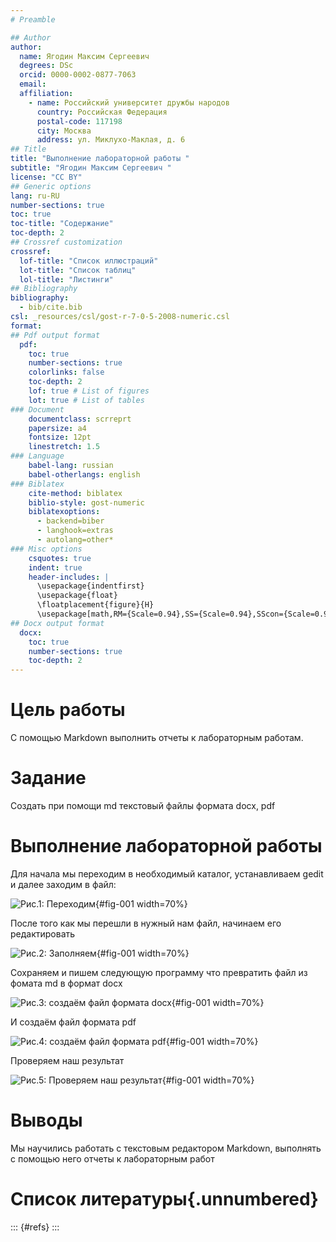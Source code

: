 ```yaml
---
# Preamble

## Author
author:
  name: Ягодин Максим Сергеевич
  degrees: DSc
  orcid: 0000-0002-0877-7063
  email: 
  affiliation:
    - name: Российский университет дружбы народов
      country: Российская Федерация
      postal-code: 117198
      city: Москва
      address: ул. Миклухо-Маклая, д. 6
## Title
title: "Выполнение лабораторной работы "
subtitle: "Ягодин Максим Сергеевич "
license: "CC BY"
## Generic options
lang: ru-RU
number-sections: true
toc: true
toc-title: "Содержание"
toc-depth: 2
## Crossref customization
crossref:
  lof-title: "Список иллюстраций"
  lot-title: "Список таблиц"
  lol-title: "Листинги"
## Bibliography
bibliography:
  - bib/cite.bib
csl: _resources/csl/gost-r-7-0-5-2008-numeric.csl
format:
## Pdf output format
  pdf:
    toc: true
    number-sections: true
    colorlinks: false
    toc-depth: 2
    lof: true # List of figures
    lot: true # List of tables
### Document
    documentclass: scrreprt
    papersize: a4
    fontsize: 12pt
    linestretch: 1.5
### Language
    babel-lang: russian
    babel-otherlangs: english
### Biblatex
    cite-method: biblatex
    biblio-style: gost-numeric
    biblatexoptions:
      - backend=biber
      - langhook=extras
      - autolang=other*
### Misc options
    csquotes: true
    indent: true
    header-includes: |
      \usepackage{indentfirst}
      \usepackage{float}
      \floatplacement{figure}{H}
      \usepackage[math,RM={Scale=0.94},SS={Scale=0.94},SScon={Scale=0.94},TT={Scale=MatchLowercase,FakeStretch=0.9},DefaultFeatures={Ligatures=Common}]{plex-otf}
## Docx output format
  docx:
    toc: true
    number-sections: true
    toc-depth: 2
---
```


# Цель работы

С помощью Markdown выполнить  отчеты к лабораторным работам.

# Задание

Создать при помощи md текстовый файлы формата docx, pdf


# Выполнение лабораторной работы

Для начала мы переходим в необходимый каталог, устанавливаем gedit и далее заходим в файл:

![Рис.1: Переходим](1.jpg){#fig-001 width=70%}

После того как мы перешли в нужный нам файл, начинаем его редактировать

![Рис.2: Заполняем](2.jpg){#fig-001 width=70%}

Сохраняем и пишем следующую программу что превратить файл из фомата md  в формат docx

![Рис.3: создаём файл формата docx](3.jpg){#fig-001 width=70%}

И создаём файл формата pdf


![Рис.4: создаём файл формата pdf](4.jpg){#fig-001 width=70%}

Проверяем наш результат

![Рис.5: Проверяем наш результат](4.jpg){#fig-001 width=70%}





# Выводы

Мы научились работать с текстовым редактором Markdown, выполнять с помощью него отчеты к лабораторным работ

# Список литературы{.unnumbered}

::: {#refs}
:::
